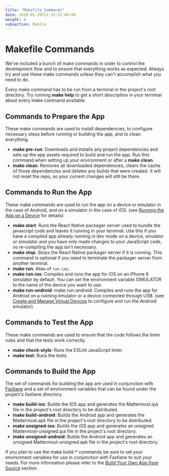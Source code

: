 ```yaml
---
title: "Makefile Commands"
date: 2018-05-20T11:35:32-04:00
weight: 4
subsection: Mobile
---
```


# Makefile Commands

We've included a bunch of make commands in order to control the development flow and to ensure that everything works as expected. Always try and use these make commands unless they can't accomplish what you need to do.

Every make command has to be run from a terminal in the project's root directory. Try running **make help** to get a short description in your terminal about every make command available.

## Commands to Prepare the App

These make commands are used to install dependencies, to configure necessary steps before running or building the app, and to clean everything.

 - **make pre-run**: Downloads and installs any project dependencies and sets up the app assets required to build and run the app. Run this command when setting up your environment or after a **make clean**.
 - **make clean**: Removes all downloaded dependencies, clears the cache of those dependencies and deletes any builds that were created. It will not reset the repo, so your current changes will still be there.

## Commands to Run the App

These make commands are used to run the app on a device or emulator in the case of Android, and on a simulator in the case of iOS. (see [Running the App on a Device](/contribute/mobile/run-on-device) for details)

- **make start**: Runs the React Native packager server used to bundle the javascript code and leaves it running in your terminal. Use this if you have a compiled app already running in dev mode on a device, emulator or simulator and you have only made changes to your JavaScript code, so re-compiling the app isn't necessary.
- **make stop**: Stops the React Native packager server if it is running. This command is optional if you need to terminate the packager server from another terminal.
- **make run**: Alias of `run-ios`.
- **make run-ios**: Compiles and runs the app for iOS on an iPhone 6 simulator by default. You can set the environment variable SIMULATOR to the name of the device you want to use.
- **make run-android**: make run-android: Compiles and runs the app for Android on a running emulator or a device connected through USB. (see [Create and Manage Virtual Devices](https://developer.android.com/studio/run/managing-avds.html) to configure and run the Android emulator).

## Commands to Test the App

These make commands are used to ensure that the code follows the linter rules and that the tests work correctly.

- **make check-style**: Runs the ESLint JavaScript linter.
- **make test**: Runs the tests.

## Commands to Build the App

The set of commands for building the app are used in conjunction with [Fastlane](https://fastlane.tools/) and a set of environment variables that can be found under the project's fastlane directory.

- **make build-ios**: Builds the iOS app and generates the Mattermost.ipa file in the project's root directory to be distributed.
- **make build-android**: Builds the Android app and generates the Mattermost.apk file in the project's root directory to be distributed.
- **make unsigned-ios**: Builds the iOS app and generates an unsigned Mattermost-unsigned.ipa file in the project's root directory.
- **make unsigned-android**: Builds the Android app and generates an unsigned Mattermost-unsigned.apk file in the project's root directory.

If you plan to use the make build-\* commands be sure to set your environment variables for use in conjunction with Fastlane to suit your needs. For more information please refer to the [Build Your Own App from Source](/contribute/mobile/build-your-own) section.